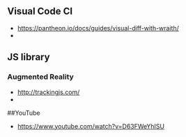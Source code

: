## Visual Code CI 
* https://pantheon.io/docs/guides/visual-diff-with-wraith/
* 

## JS library
### Augmented Reality
* http://trackingjs.com/
* 

##YouTube
* https://www.youtube.com/watch?v=D63FWeYhISU
